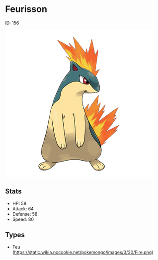 # Feurisson


ID: 156

![](https://raw.githubusercontent.com/PokeAPI/sprites/master/sprites/pokemon/other/official-artwork/156.png "Feurisson")

## Stats


 - HP: 58
 - Attack: 64
 - Defense: 58
 - Speed: 80

## Types


 - Feu (https://static.wikia.nocookie.net/pokemongo/images/3/30/Fire.png)
